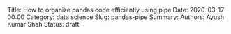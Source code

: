 Title: How to organize pandas code efficiently using pipe
Date: 2020-03-17 00:00
Category: data science
Slug: pandas-pipe
Summary: 
Authors: Ayush Kumar Shah
Status: draft
